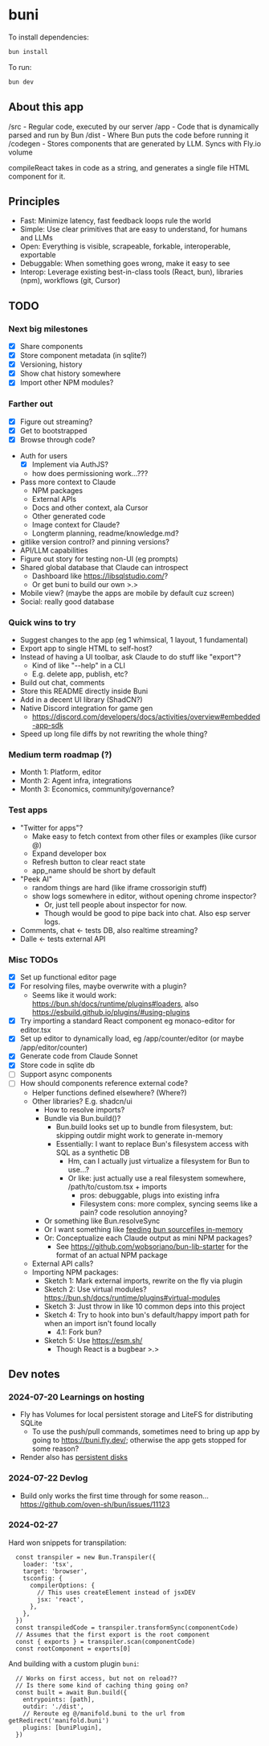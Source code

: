 # buni

To install dependencies:

```bash
bun install
```

To run:

```bash
bun dev
```

## About this app

/src - Regular code, executed by our server
/app - Code that is dynamically parsed and run by Bun
/dist - Where Bun puts the code before running it
/codegen - Stores components that are generated by LLM. Syncs with Fly.io volume

compileReact takes in code as a string, and generates a single file HTML component for it.

## Principles

- Fast: Minimize latency, fast feedback loops rule the world
- Simple: Use clear primitives that are easy to understand, for humans and LLMs
- Open: Everything is visible, scrapeable, forkable, interoperable, exportable
- Debuggable: When something goes wrong, make it easy to see
- Interop: Leverage existing best-in-class tools (React, bun), libraries (npm), workflows (git, Cursor)

## TODO

### Next big milestones

- [x] Share components
- [x] Store component metadata (in sqlite?)
- [x] Versioning, history
- [x] Show chat history somewhere
- [x] Import other NPM modules?

### Farther out

- [x] Figure out streaming?
- [x] Get to bootstrapped
- [x] Browse through code?
- Auth for users
  - [x] Implement via AuthJS?
  - how does permissioning work...???
- Pass more context to Claude
  - NPM packages
  - External APIs
  - Docs and other context, ala Cursor
  - Other generated code
  - Image context for Claude?
  - Longterm planning, readme/knowledge.md?
- gitlike version control? and pinning versions?
- API/LLM capabilities
- Figure out story for testing non-UI (eg prompts)
- Shared global database that Claude can introspect
  - Dashboard like https://libsqlstudio.com/?
  - Or get buni to build our own >.>
- Mobile view? (maybe the apps are mobile by default cuz screen)
- Social: really good database

### Quick wins to try

- Suggest changes to the app (eg 1 whimsical, 1 layout, 1 fundamental)
- Export app to single HTML to self-host?
- Instead of having a UI toolbar, ask Claude to do stuff like "export"?
  - Kind of like "--help" in a CLI
  - E.g. delete app, publish, etc?
- Build out chat, comments
- Store this README directly inside Buni
- Add in a decent UI library (ShadCN?)
- Native Discord integration for game gen
  - https://discord.com/developers/docs/activities/overview#embedded-app-sdk
- Speed up long file diffs by not rewriting the whole thing?

### Medium term roadmap (?)

- Month 1: Platform, editor
- Month 2: Agent infra, integrations
- Month 3: Economics, community/governance?

### Test apps

- "Twitter for apps"?
  - Make easy to fetch context from other files or examples (like cursor @)
  - Expand developer box
  - Refresh button to clear react state
  - app_name should be short by default
- "Peek AI"
  - random things are hard (like iframe crossorigin stuff)
  - show logs somewhere in editor, without opening chrome inspector?
    - Or, just tell people about inspector for now.
    - Though would be good to pipe back into chat. Also esp server logs.
- Comments, chat <- tests DB, also realtime streaming?
- Dalle <- tests external API

### Misc TODOs

- [x] Set up functional editor page
- [x] For resolving files, maybe overwrite with a plugin?
  - Seems like it would work: https://bun.sh/docs/runtime/plugins#loaders, also https://esbuild.github.io/plugins/#using-plugins
- [x] Try importing a standard React component eg monaco-editor for editor.tsx
- [x] Set up editor to dynamically load, eg /app/counter/editor (or maybe /app/editor/counter)
- [x] Generate code from Claude Sonnet
- [x] Store code in sqlite db
- [ ] Support async components
- [ ] How should components reference external code?
  - Helper functions defined elsewhere? (Where?)
  - Other libraries? E.g. shadcn/ui
    - How to resolve imports?
    - Bundle via Bun.build()?
      - Bun.build looks set up to bundle from filesystem, but: skipping outdir might work to generate in-memory
      - Essentially: I want to replace Bun's filesystem access with SQL as a synthetic DB
        - Hm, can I actually just virtualize a filesystem for Bun to use...?
        - Or like: just actually use a real filesystem somewhere, /path/to/custom.tsx + imports
          - pros: debuggable, plugs into existing infra
          - Filesystem cons: more complex, syncing seems like a pain? code resolution annoying?
    - Or something like Bun.resolveSync
    - Or I want something like [feeding bun sourcefiles in-memory](https://github.com/oven-sh/bun/issues/5145)
    - Or: Conceptualize each Claude output as mini NPM packages?
      - See https://github.com/wobsoriano/bun-lib-starter for the format of an actual NPM package
  - External API calls?
  - Importing NPM packages:
    - Sketch 1: Mark external imports, rewrite on the fly via plugin
    - Sketch 2: Use virtual modules? https://bun.sh/docs/runtime/plugins#virtual-modules
    - Sketch 3: Just throw in like 10 common deps into this project
    - Sketch 4: Try to hook into bun's default/happy import path for when an import isn't found locally
      - 4.1: Fork bun?
    - Sketch 5: Use https://esm.sh/
      - Though React is a bugbear >.>

## Dev notes

### 2024-07-20 Learnings on hosting

- Fly has Volumes for local persistent storage and LiteFS for distributing SQLite
  - To use the push/pull commands, sometimes need to bring up app by going to https://buni.fly.dev/; otherwise the app gets stopped for some reason?
- Render also has [persistent disks](https://docs.render.com/disks#magic-wormhole)

### 2024-07-22 Devlog

- Build only works the first time through for some reason... https://github.com/oven-sh/bun/issues/11123

### 2024-02-27

Hard won snippets for transpilation:

```
  const transpiler = new Bun.Transpiler({
    loader: 'tsx',
    target: 'browser',
    tsconfig: {
      compilerOptions: {
        // This uses createElement instead of jsxDEV
        jsx: 'react',
      },
    },
  })
  const transpiledCode = transpiler.transformSync(componentCode)
  // Assumes that the first export is the root component
  const { exports } = transpiler.scan(componentCode)
  const rootComponent = exports[0]
```

And building with a custom plugin `buni`:

```
  // Works on first access, but not on reload??
  // Is there some kind of caching thing going on?
  const built = await Bun.build({
    entrypoints: [path],
    outdir: './dist',
    // Reroute eg @/manifold.buni to the url from getRedirect('manifold.buni')
    plugins: [buniPlugin],
  })
```

